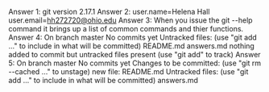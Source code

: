 Answer 1: git version 2.17.1
Answer 2: user.name=Helena Hall user.email=hh272720@ohio.edu
Answer 3: When you issue the git --help command it brings up a list of common commands and thier 		  functions.
Answer 4: On branch master
	  No commits yet
          Untracked files:
          (use "git add <file>..." to include in what will be committed)
	  README.md
	  answers.md
          nothing added to commit but untracked files present (use "git add" to track)
Answer 5: On branch master
	  No commits yet
	  Changes to be committed:
          (use "git rm --cached <file>..." to unstage)
          new file:   README.md
          Untracked files:
          (use "git add <file>..." to include in what will be committed)
	  answers.md



